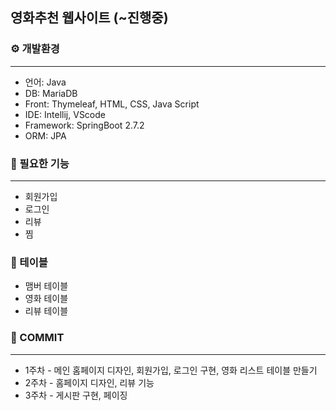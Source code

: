 ## 영화추천 웹사이트 (~진행중)

### ⚙️ 개발환경
***
* 언어: Java
* DB: MariaDB
* Front: Thymeleaf, HTML, CSS, Java Script
* IDE: Intellij, VScode
* Framework: SpringBoot 2.7.2
* ORM: JPA

### 📖 필요한 기능
***
- 회원가입
- 로그인
- 리뷰
- 찜

### 📁 테이블
- 맴버 테이블
- 영화 테이블 
- 리뷰 테이블

### 📌 COMMIT
***
- 1주차 - 메인 홈페이지 디자인, 회원가입, 로그인 구현, 영화 리스트 테이블 만들기
- 2주차 - 홈페이지 디자인, 리뷰 기능
- 3주차 - 게시판 구현, 페이징 
